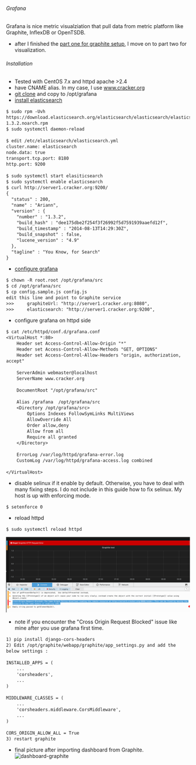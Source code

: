 ###### Grafana 

Grafana is nice metric visualziation that pull data from metric platform like Graphite, InflexDB or OpenTSDB. 

* after I finished the [part one for graphite setup](https://github.com/boonchu/opslab/blob/master/monitoring/graphite/README.md), I move on to part two for visualization.

###### Installation
* Tested with CentOS 7.x and httpd apache >2.4 
* have CNAME alias. In my case, I use www.cracker.org
* [git clone](https://github.com/torkelo/grafana) and copy to /opt/grafana
* [install elasticsearch](https://devops.profitbricks.com/tutorials/install-elasticsearch-on-centos-7/)
```
$ sudo rpm -Uvh https://download.elasticsearch.org/elasticsearch/elasticsearch/elasticsearch-1.3.2.noarch.rpm
$ sudo systemctl daemon-reload

$ edit /etc/elasticsearch/elasticsearch.yml
cluster.name: elasticsearch
node.data: true
transport.tcp.port: 8180
http.port: 9200

$ sudo systemctl start elasiticsearch
$ sudo systemctl enable elasticsearch
$ curl http://server1.cracker.org:9200/
{
  "status" : 200,
  "name" : "Ariann",
  "version" : {
    "number" : "1.3.2",
    "build_hash" : "dee175dbe2f254f3f26992f5d7591939aaefd12f",
    "build_timestamp" : "2014-08-13T14:29:30Z",
    "build_snapshot" : false,
    "lucene_version" : "4.9"
  },
  "tagline" : "You Know, for Search"
}
```
* [configure grafana](http://kaivanov.blogspot.com/2014/07/metrics-visualisation-and-collection.html)
```
$ chown -R root.root /opt/grafana/src
$ cd /opt/grafana/src
$ cp config.sample.js config.js
edit this line and point to Graphite service
>>>     graphiteUrl: "http://server1.cracker.org:8080",
>>>     elasticsearch: "http://server1.cracker.org:9200",
```
* configure grafana on httpd side
```
$ cat /etc/httpd/conf.d/grafana.conf
<VirtualHost *:80>
    Header set Access-Control-Allow-Origin "*"
    Header set Access-Control-Allow-Methods "GET, OPTIONS"
    Header set Access-Control-Allow-Headers "origin, authorization, accept"

    ServerAdmin webmaster@localhost
    ServerName www.cracker.org

    DocumentRoot "/opt/grafana/src"

    Alias /grafana  /opt/grafana/src
    <Directory /opt/grafana/src>
        Options Indexes FollowSymLinks MultiViews
        AllowOverride All
        Order allow,deny
        Allow from all
        Require all granted
    </Directory>

    ErrorLog /var/log/httpd/grafana-error.log
    CustomLog /var/log/httpd/grafana-access.log combined

</VirtualHost>
```
* disable selinux if it enable by default. Otherwise, you have to deal with many fixing steps. I do not include in this guide how to fix selinux. My host is up with enforcing mode.
```
$ setenforce 0
```
* reload httpd
```
$ sudo systemctl reload httpd
```

![CORS](https://github.com/boonchu/opslab/blob/master/monitoring/grafana/CORS.png)

* note if you encounter the "Cross Origin Request Blocked" issue like mine after you use grafana first time.
```
1) pip install django-cors-headers
2) Edit /opt/graphite/webapp/graphite/app_settings.py and add the below settings :

INSTALLED_APPS = (
    ...
    'corsheaders',
    ...
)

MIDDLEWARE_CLASSES = (
    ...
    'corsheaders.middleware.CorsMiddleware',
    ...
)

CORS_ORIGIN_ALLOW_ALL = True
3) restart graphite
```
* final picture after importing dashboard from Graphite.
![dashboard-graphite](https://github.com/boonchu/opslab/blob/master/monitoring/grafana/dashboard-graphite.png)
